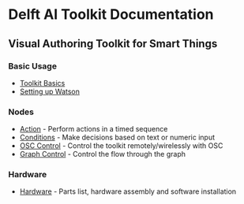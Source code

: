 # Delft AI Toolkit Documentation
## Visual Authoring Toolkit for Smart Things

### Basic Usage
* [Toolkit Basics](toolkit-basics.md)
* [Setting up Watson](watson.md)

### Nodes
* [Action](action.md) - Perform actions in a timed sequence
* [Conditions](conditions.md) - Make decisions based on text or numeric input
* [OSC Control](osc.md) - Control the toolkit remotely/wirelessly with OSC
* [Graph Control](graph-control.md) - Control the flow through the graph

### Hardware
* [Hardware](hardware.md) - Parts list, hardware assembly and software installation
